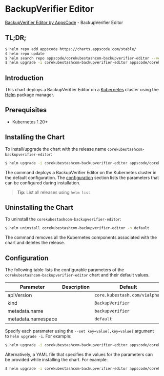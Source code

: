 # BackupVerifier Editor

[BackupVerifier Editor by AppsCode](https://appscode.com) - BackupVerifier Editor

## TL;DR;

```bash
$ helm repo add appscode https://charts.appscode.com/stable/
$ helm repo update
$ helm search repo appscode/corekubestashcom-backupverifier-editor --version=v0.23.0
$ helm upgrade -i corekubestashcom-backupverifier-editor appscode/corekubestashcom-backupverifier-editor -n default --create-namespace --version=v0.23.0
```

## Introduction

This chart deploys a BackupVerifier Editor on a [Kubernetes](http://kubernetes.io) cluster using the [Helm](https://helm.sh) package manager.

## Prerequisites

- Kubernetes 1.20+

## Installing the Chart

To install/upgrade the chart with the release name `corekubestashcom-backupverifier-editor`:

```bash
$ helm upgrade -i corekubestashcom-backupverifier-editor appscode/corekubestashcom-backupverifier-editor -n default --create-namespace --version=v0.23.0
```

The command deploys a BackupVerifier Editor on the Kubernetes cluster in the default configuration. The [configuration](#configuration) section lists the parameters that can be configured during installation.

> **Tip**: List all releases using `helm list`

## Uninstalling the Chart

To uninstall the `corekubestashcom-backupverifier-editor`:

```bash
$ helm uninstall corekubestashcom-backupverifier-editor -n default
```

The command removes all the Kubernetes components associated with the chart and deletes the release.

## Configuration

The following table lists the configurable parameters of the `corekubestashcom-backupverifier-editor` chart and their default values.

|     Parameter      | Description |                 Default                  |
|--------------------|-------------|------------------------------------------|
| apiVersion         |             | <code>core.kubestash.com/v1alpha1</code> |
| kind               |             | <code>BackupVerifier</code>              |
| metadata.name      |             | <code>backupverifier</code>              |
| metadata.namespace |             | <code>default</code>                     |


Specify each parameter using the `--set key=value[,key=value]` argument to `helm upgrade -i`. For example:

```bash
$ helm upgrade -i corekubestashcom-backupverifier-editor appscode/corekubestashcom-backupverifier-editor -n default --create-namespace --version=v0.23.0 --set apiVersion=core.kubestash.com/v1alpha1
```

Alternatively, a YAML file that specifies the values for the parameters can be provided while
installing the chart. For example:

```bash
$ helm upgrade -i corekubestashcom-backupverifier-editor appscode/corekubestashcom-backupverifier-editor -n default --create-namespace --version=v0.23.0 --values values.yaml
```
